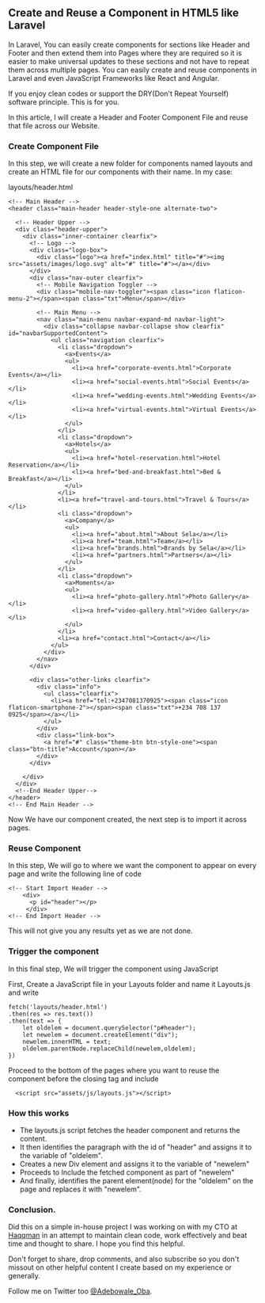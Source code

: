 ## Create and Reuse a Component in HTML5 like Laravel

In Laravel, You can easily create components for sections like Header and Footer and then extend them into Pages where they are required so it is easier to make universal updates to these sections and not have to repeat them across multiple pages. You can easily create and reuse components in Laravel and even JavaScript Frameworks like React and Angular.

If you enjoy clean codes or support the DRY(Don't Repeat Yourself) software principle. This is for you.

In this article, I will create a Header and Footer Component File and reuse that file across our Website.

### Create Component File

In this step, we will create a new folder for components named layouts and create an HTML file for our components with their name. In my case:

layouts/header.html


```
<!-- Main Header -->
<header class="main-header header-style-one alternate-two">

  <!-- Header Upper -->
  <div class="header-upper">
    <div class="inner-container clearfix">
      <!-- Logo -->
      <div class="logo-box">
        <div class="logo"><a href="index.html" title="#"><img src="assets/images/logo.svg" alt="#" title="#"></a></div>
      </div>
      <div class="nav-outer clearfix">
        <!-- Mobile Navigation Toggler -->
        <div class="mobile-nav-toggler"><span class="icon flaticon-menu-2"></span><span class="txt">Menu</span></div>

        <!-- Main Menu -->
        <nav class="main-menu navbar-expand-md navbar-light">
          <div class="collapse navbar-collapse show clearfix" id="navbarSupportedContent">
            <ul class="navigation clearfix">
              <li class="dropdown">
                <a>Events</a>
                <ul>
                  <li><a href="corporate-events.html">Corporate Events</a></li>
                  <li><a href="social-events.html">Social Events</a></li>
                  <li><a href="wedding-events.html">Wedding Events</a></li>
                  <li><a href="virtual-events.html">Virtual Events</a></li>
                </ul>
              </li>
              <li class="dropdown">
                <a>Hotels</a>
                <ul>
                  <li><a href="hotel-reservation.html">Hotel Reservation</a></li>
                  <li><a href="bed-and-breakfast.html">Bed & Breakfast</a></li>
                </ul>
              </li>
              <li><a href="travel-and-tours.html">Travel & Tours</a></li>
              <li class="dropdown">
                <a>Company</a>
                <ul>
                  <li><a href="about.html">About Sela</a></li>
                  <li><a href="team.html">Team</a></li>
                  <li><a href="brands.html">Brands by Sela</a></li>
                  <li><a href="partners.html">Partners</a></li>
                </ul>
              </li>
              <li class="dropdown">
                <a>Moments</a>
                <ul>
                  <li><a href="photo-gallery.html">Photo Gallery</a></li>
                  <li><a href="video-gallery.html">Video Gallery</a></li>
                </ul>
              </li>
              <li><a href="contact.html">Contact</a></li>
            </ul>
          </div>
        </nav>
      </div>

      <div class="other-links clearfix">
        <div class="info">
          <ul class="clearfix">
            <li><a href="tel:+2347081370925"><span class="icon flaticon-smartphone-2"></span><span class="txt">+234 708 137 0925</span></a></li>
          </ul>
        </div>
        <div class="link-box">
          <a href="#" class="theme-btn btn-style-one"><span class="btn-title">Account</span></a>
        </div>
      </div>

    </div>
  </div>
  <!--End Header Upper-->
</header>
<!-- End Main Header -->
``` 

Now We have our component created, the next step is to import it across pages.

### Reuse Component

In this step, We will go to where we want the component to appear on every page and write the following line of code

```
<!-- Start Import Header -->
    <div>
      <p id="header"></p>
     </div>
<!-- End Import Header -->
``` 
This will not give you any results yet as we are not done.

### Trigger the component
In this final step, We will trigger the component using JavaScript

First, Create a JavaScript file in your Layouts folder and name it Layouts.js and write

```
fetch('layouts/header.html')
.then(res => res.text())
.then(text => {
    let oldelem = document.querySelector("p#header");
    let newelem = document.createElement("div");
    newelem.innerHTML = text;
    oldelem.parentNode.replaceChild(newelem,oldelem);
})
``` 
Proceed to the bottom of the pages where you want to reuse the component before the closing </body> tag and include


```
  <script src="assets/js/layouts.js"></script>
``` 

### How this works

- The layouts.js script fetches the header component and returns the content.
- It then identifies the paragraph with the id of "header" and assigns it to the variable of "oldelem".
- Creates a new Div element and assigns it to the variable of "newelem"
- Proceeds to Include the fetched component as part of "newelem"
- And finally, identifies the parent element(node) for the "oldelem" on the page and replaces it with "newelem".

### Conclusion.
Did this on a simple in-house project I was working on with my CTO at [Haqqman](https://haqqman.agency/) in an attempt to maintain clean code, work effectively and beat time and thought to share. I hope you find this helpful.

Don't forget to share, drop comments, and also subscribe so you don't missout on other helpful content I create based on my experience or generally.

Follow me on Twitter too [@Adebowale_Oba](https://twitter.com/Adebowale_Obaa).